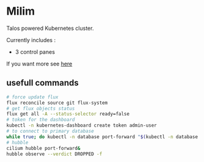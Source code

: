 # Milim

Talos powered Kubernetes cluster.

Currently includes :
- 3 control panes

If you want more see [here](https://github.com/Samoth69/IAC/tree/master/Infra/terraform)

## usefull commands

```bash
# force update flux
flux reconcile source git flux-system
# get flux objects status
flux get all -A --status-selector ready=false
# token for the dashboard
kubectl -n kubernetes-dashboard create token admin-user
# to connect to primary database
while true; do kubectl -n database port-forward "$(kubectl -n database get pods -l postgres-operator.crunchydata.com/role=master -o name)" 15432:5432; done
# hubble
cilium hubble port-forward&
hubble observe --verdict DROPPED -f
```
